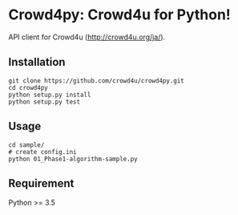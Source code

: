 Crowd4py: Crowd4u for Python!
============================
API client for Crowd4u (http://crowd4u.org/ja/).

## Installation

```
git clone https://github.com/crowd4u/crowd4py.git
cd crowd4py
python setup.py install
python setup.py test
```

## Usage
```
cd sample/
# create config.ini
python 01_Phase1-algorithm-sample.py
```

## Requirement
Python >= 3.5
